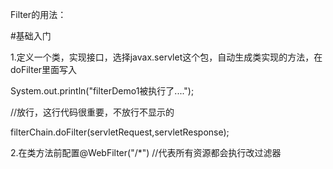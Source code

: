 Filter的用法：

#基础入门

1.定义一个类，实现接口，选择javax.servlet这个包，自动生成类实现的方法，在doFilter里面写入

System.out.println("filterDemo1被执行了....");

//放行，这行代码很重要，不放行不显示的

filterChain.doFilter(servletRequest,servletResponse);

2.在类方法前配置@WebFilter("/*")  //代表所有资源都会执行改过滤器

